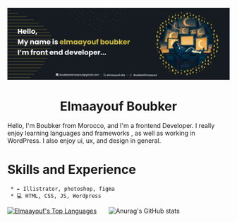 
   ![Design and Development](https://github.com/BoubkerElmaayouf/BoubkerElmaayouf/blob/main/git_banner.png)
<div align="center">  
   <h1>Elmaayouf Boubker</h1>
</div>

  Hello, I'm Boubker from Morocco, and I'm a frontend Developer. I really enjoy learning languages and frameworks , as well as working in     WordPress. I also enjoy  ui, ux, and design in general. 
  
 # Skills and Experience 
     * ✒ Illistrator, photoshop, figma
     * 💻 HTML, CSS, JS, Wordpress


   <a href="https://github.com/BoubkerElmaayouf/github-readme-stats"><img alt="Elmaayouf's Top Languages" src="https://github-readme-stats.vercel.app/api/top-langs/?username=BoubkerElmaayouf&langs_count=8&count_private=true&layout=compact&theme=react&hide_border=true&bg_color=0D1117" /></a>&nbsp;&nbsp;&nbsp;&nbsp;&nbsp;&nbsp;
  ![Anurag's GitHub stats](https://github-readme-stats.vercel.app/api?username=BoubkerElmaayouf&show_icons=true&theme=tokyonight)
